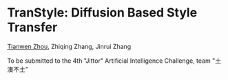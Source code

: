 # TranStyle: Diffusion Based Style Transfer
[Tianwen Zhou](https://zhoutianwen.com), Zhiqing Zhang, Jinrui Zhang

To be submitted to the 4th "Jittor" Artificial Intelligence Challenge, team "土澳不土"